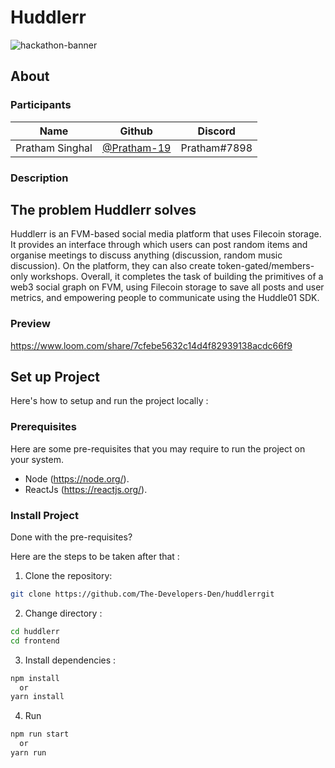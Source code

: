 # Huddlerr
![hackathon-banner](https://videojam.devfolio.co/_next/image?url=https%3A%2F%2Fassets.devfolio.co%2Fhackathons%2F62b9231dd004471890015f4022e3e083%2Fassets%2Fcover%2F277.png&w=1440&q=100)

## About

### Participants

| Name            | Github                                         | Discord         |
| --------------- | ---------------------------------------------- | --------------- |
| Pratham Singhal | [@Pratham-19](https://github.com/Pratham-19)   | Pratham#7898    |


### Description
## The problem Huddlerr solves
Huddlerr is an FVM-based social media platform that uses Filecoin storage. It provides an interface through which users can post random items and organise meetings to discuss anything (discussion, random music discussion). On the platform, they can also create token-gated/members-only workshops. Overall, it completes the task of building the primitives of a web3 social graph on FVM, using Filecoin storage to save all posts and user metrics, and empowering people to communicate using the Huddle01 SDK.
### Preview



https://www.loom.com/share/7cfebe5632c14d4f82939138acdc66f9




## Set up Project
Here's how to setup and run the project locally :

### Prerequisites

Here are some pre-requisites that you may require to run the project on your system.

- Node (https://node.org/).
- ReactJs (https://reactjs.org/).

### Install Project

Done with the pre-requisites?

Here are the steps to be taken after that :


1. Clone the repository:

```bash
git clone https://github.com/The-Developers-Den/huddlerrgit
```

2. Change directory :

```bash
cd huddlerr
cd frontend
```
3. Install dependencies :

```bash
npm install
  or
yarn install
```

4. Run 

```bash
npm run start
  or
yarn run
````
